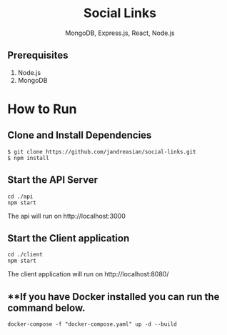 <h1 align="center">
Social Links
</h1>
<p align="center">
MongoDB, Express.js, React, Node.js
</p>

## Prerequisites

1. Node.js
2. MongoDB

# How to Run

## Clone and Install Dependencies

```terminal
$ git clone https://github.com/jandreasian/social-links.git
$ npm install
```

## Start the API Server

```terminal
cd ./api
npm start
```

The api will run on http://localhost:3000

## Start the Client application

```terminal
cd ./client
npm start
```

The client application will run on http://localhost:8080/

## \*\*If you have Docker installed you can run the command below.

```terminal
docker-compose -f "docker-compose.yaml" up -d --build
```
